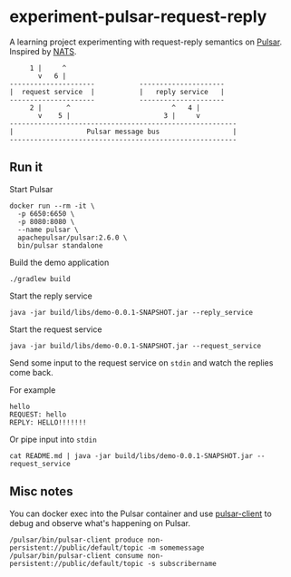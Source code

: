 # experiment-pulsar-request-reply

A learning project experimenting with request-reply semantics on [Pulsar](https://pulsar.apache.org/en/). Inspired by [NATS](https://docs.nats.io/nats-concepts/reqreply).

```
     1 |     ^
       v   6 |
---------------------           ---------------------
|  request service  |           |   reply service   |
---------------------           ---------------------
     2 |      ^                         ^   4 |
       v    5 |                       3 |     v
--------------------------------------------------------
|                  Pulsar message bus                  |
--------------------------------------------------------
```

## Run it

Start Pulsar
```shell
docker run --rm -it \
  -p 6650:6650 \
  -p 8080:8080 \
  --name pulsar \
  apachepulsar/pulsar:2.6.0 \
  bin/pulsar standalone
```

Build the demo application
```shell
./gradlew build
```

Start the reply service
```shell
java -jar build/libs/demo-0.0.1-SNAPSHOT.jar --reply_service
```

Start the request service
```shell
java -jar build/libs/demo-0.0.1-SNAPSHOT.jar --request_service
```

Send some input to the request service on `stdin` and watch the replies come back.

For example
```
hello
REQUEST: hello
REPLY: HELLO!!!!!!!
```

Or pipe input into `stdin`
```
cat README.md | java -jar build/libs/demo-0.0.1-SNAPSHOT.jar --request_service
```

## Misc notes

You can docker exec into the Pulsar container and use [pulsar-client](https://pulsar.apache.org/docs/en/reference-cli-tools/#pulsar-client) 
to debug and observe what's happening on Pulsar.
```shell
/pulsar/bin/pulsar-client produce non-persistent://public/default/topic -m somemessage 
/pulsar/bin/pulsar-client consume non-persistent://public/default/topic -s subscribername   
```






